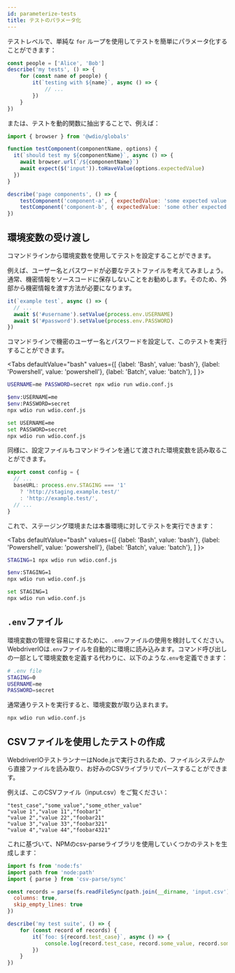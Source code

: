```yaml
---
id: parameterize-tests
title: テストのパラメータ化
---
```


テストレベルで、単純な `for` ループを使用してテストを簡単にパラメータ化することができます：

```ts title=example.spec.js
const people = ['Alice', 'Bob']
describe('my tests', () => {
    for (const name of people) {
        it(`testing with ${name}`, async () => {
            // ...
        })
    }
})
```

または、テストを動的関数に抽出することで、例えば：

```js title=dynamic.spec.js
import { browser } from '@wdio/globals'

function testComponent(componentName, options) {
  it(`should test my ${componentName}`, async () => {
    await browser.url(`/${componentName}`)
    await expect($('input')).toHaveValue(options.expectedValue)
  })
}

describe('page components', () => {
    testComponent('component-a', { expectedValue: 'some expected value' })
    testComponent('component-b', { expectedValue: 'some other expected value' })
})
```

## 環境変数の受け渡し

コマンドラインから環境変数を使用してテストを設定することができます。

例えば、ユーザー名とパスワードが必要なテストファイルを考えてみましょう。通常、機密情報をソースコードに保存しないことをお勧めします。そのため、外部から機密情報を渡す方法が必要になります。

```ts title=example.spec.ts
it(`example test`, async () => {
  // ...
  await $('#username').setValue(process.env.USERNAME)
  await $('#password').setValue(process.env.PASSWORD)
})
```

コマンドラインで機密のユーザー名とパスワードを設定して、このテストを実行することができます。

<Tabs
  defaultValue="bash"
  values={[
    {label: 'Bash', value: 'bash'},
    {label: 'Powershell', value: 'powershell'},
    {label: 'Batch', value: 'batch'},
  ]
}>
<TabItem value="bash">

```sh
USERNAME=me PASSWORD=secret npx wdio run wdio.conf.js
```

</TabItem>
<TabItem value="powershell">

```sh
$env:USERNAME=me
$env:PASSWORD=secret
npx wdio run wdio.conf.js
```

</TabItem>
<TabItem value="batch">

```sh
set USERNAME=me
set PASSWORD=secret
npx wdio run wdio.conf.js
```

</TabItem>
</Tabs>

同様に、設定ファイルもコマンドラインを通じて渡された環境変数を読み取ることができます。

```ts title=wdio.config.js
export const config = {
  // ...
  baseURL: process.env.STAGING === '1'
    ? 'http://staging.example.test/'
    : 'http://example.test/',
  // ...
}
```

これで、ステージング環境または本番環境に対してテストを実行できます：

<Tabs
  defaultValue="bash"
  values={[
    {label: 'Bash', value: 'bash'},
    {label: 'Powershell', value: 'powershell'},
    {label: 'Batch', value: 'batch'},
  ]
}>
<TabItem value="bash">

```sh
STAGING=1 npx wdio run wdio.conf.js
```

</TabItem>
<TabItem value="powershell">

```sh
$env:STAGING=1
npx wdio run wdio.conf.js
```

</TabItem>
<TabItem value="batch">

```sh
set STAGING=1
npx wdio run wdio.conf.js
```

</TabItem>
</Tabs>

## `.env`ファイル

環境変数の管理を容易にするために、`.env`ファイルの使用を検討してください。WebdriverIOは`.env`ファイルを自動的に環境に読み込みます。コマンド呼び出しの一部として環境変数を定義する代わりに、以下のような`.env`を定義できます：

```bash title=".env"
# .env file
STAGING=0
USERNAME=me
PASSWORD=secret
```

通常通りテストを実行すると、環境変数が取り込まれます。

```sh
npx wdio run wdio.conf.js
```

## CSVファイルを使用したテストの作成

WebdriverIOテストランナーはNode.jsで実行されるため、ファイルシステムから直接ファイルを読み取り、お好みのCSVライブラリでパースすることができます。

例えば、このCSVファイル（input.csv）をご覧ください：

```csv
"test_case","some_value","some_other_value"
"value 1","value 11","foobar1"
"value 2","value 22","foobar21"
"value 3","value 33","foobar321"
"value 4","value 44","foobar4321"
```

これに基づいて、NPMのcsv-parseライブラリを使用していくつかのテストを生成します：

```js title=test.spec.ts
import fs from 'node:fs'
import path from 'node:path'
import { parse } from 'csv-parse/sync'

const records = parse(fs.readFileSync(path.join(__dirname, 'input.csv')), {
  columns: true,
  skip_empty_lines: true
})

describe('my test suite', () => {
    for (const record of records) {
        it(`foo: ${record.test_case}`, async () => {
            console.log(record.test_case, record.some_value, record.some_other_value)
        })
    }
})
```